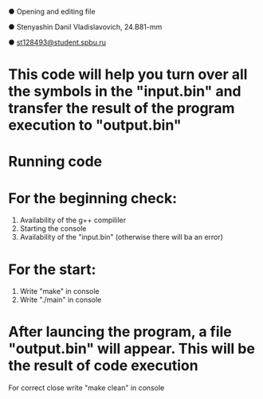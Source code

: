 ●    		Opening and editing file

● Stenyashin Danil Vladislavovich, 24.B81-mm

● st128493@student.spbu.ru

# 		This code will help you turn over all the symbols in the "input.bin" and transfer the result of the program execution to "output.bin"







#  		Running code

#	For the beginning check:
1) Availability of the g++ compililer
2) Starting the console
3) Availability of the "input.bin" (otherwise there will ba an error)

#	For the start:
1) Write "make" in console
2) Write "./main" in console








# After launcing the program, a file "output.bin" will appear. This will be the result of code execution




For correct close write "make clean" in console       
